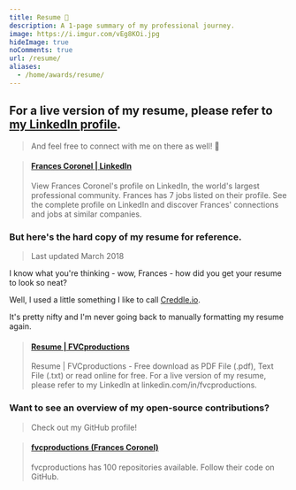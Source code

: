 ```yaml
---
title: Resume 📃
description: A 1-page summary of my professional journey.
image: https://i.imgur.com/vEg8KOi.jpg
hideImage: true
noComments: true
url: /resume/
aliases:
  - /home/awards/resume/
---
```


## For a live version of my resume, please refer to [my LinkedIn profile](https://linkedin.com/in/fvcproductions).

> And feel free to connect with me on there as well! 👥️

<blockquote class="embedly-card"><h4><a href="https://www.linkedin.com/in/fvcproductions">Frances Coronel | LinkedIn</a></h4><p>View Frances Coronel's profile on LinkedIn, the world's largest professional community. Frances has 7 jobs listed on their profile. See the complete profile on LinkedIn and discover Frances' connections and jobs at similar companies.</p></blockquote>

### But here's the hard copy of my resume for reference.

> Last updated March 2018

I know what you're thinking - wow, Frances - how did you get your resume to look so neat?

Well, I used a little something I like to call [Creddle.io](https://resume.creddle.io/review/870o0jjlt23).

It's pretty nifty and I'm never going back to manually formatting my resume again.

<blockquote class="embedly-card"><h4><a href="https://www.scribd.com/document/324348340/Resume-FVCproductions">Resume | FVCproductions</a></h4><p>Resume | FVCproductions - Free download as PDF File (.pdf), Text File (.txt) or read online for free. For a live version of my resume, please refer to my LinkedIn at linkedin.com/in/fvcproductions.</p></blockquote>

### Want to see an overview of my open-source contributions?

> Check out my GitHub profile!

<blockquote class="embedly-card"><h4><a href="http://github.com/fvcproductions">fvcproductions (Frances Coronel)</a></h4><p>fvcproductions has 100 repositories available. Follow their code on GitHub.</p></blockquote>

<script async src="//cdn.embedly.com/widgets/platform.js" charset="UTF-8"></script>
